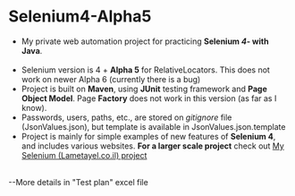 # Selenium4-Alpha5

* My private web automation project for practicing <b>Selenium <i> 4</i>- with Java</b>. <br/><br/>
* Selenium version is 4 + <b>Alpha 5</b> for RelativeLocators. This does not work on newer Alpha 6 (currently there is a bug)
* Project is built on <b>Maven</b>, using <b>JUnit</b> testing framework and <b>Page Object Model</b>. Page <b>Factory</b> does not work in this version (as far as I know). <br/>
* Passwords, users, paths, etc., are stored on _gitignore_ file (JsonValues.json), but template is available in JsonValues.json.template <br/>
* Project is mainly for simple examples of new features of <b>Selenium 4</b>, and includes various websites. <b>For a larger scale project</b> check out [My Selenium (Lametayel.co.il) project](https://github.com/SivanKimchi/Selenium.git)

<br/>
--More details in "Test plan" excel file
